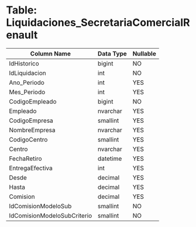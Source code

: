 # Table: Liquidaciones_SecretariaComercialRenault

| Column Name | Data Type | Nullable |
|-------------|-----------|----------|
| IdHistorico | bigint | NO |
| IdLiquidacion | int | NO |
| Ano_Periodo | int | YES |
| Mes_Periodo | int | YES |
| CodigoEmpleado | bigint | NO |
| Empleado | nvarchar | YES |
| CodigoEmpresa | smallint | YES |
| NombreEmpresa | nvarchar | YES |
| CodigoCentro | smallint | YES |
| Centro | nvarchar | YES |
| FechaRetiro | datetime | YES |
| EntregaEfectiva | int | YES |
| Desde | decimal | YES |
| Hasta | decimal | YES |
| Comision | decimal | YES |
| IdComisionModeloSub | smallint | NO |
| IdComisionModeloSubCriterio | smallint | NO |
